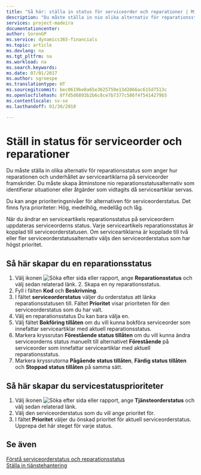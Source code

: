 ```yaml
---
title: "Så här: ställa in status för serviceorder och reparationer | Microsoft Docs"
description: "Du måste ställa in nio olika alternativ för reparationsstatus som anger hur reparationen och underhållet av serviceartiklarna på serviceorder framskrider."
services: project-madeira
documentationcenter: 
author: SorenGP
ms.service: dynamics365-financials
ms.topic: article
ms.devlang: na
ms.tgt_pltfrm: na
ms.workload: na
ms.search.keywords: 
ms.date: 07/01/2017
ms.author: sgroespe
ms.translationtype: HT
ms.sourcegitcommit: bec0619be0a65e3625759e13d2866ac615d7513c
ms.openlocfilehash: 8ffd5d6893b2b6c8ce7b7377c586f4f5414279b5
ms.contentlocale: sv-se
ms.lasthandoff: 01/30/2018

---
```

# <a name="set-up-statuses-for-service-orders-and-repairs"></a>Ställ in status för serviceorder och reparationer
Du måste ställa in olika alternativ för reparationsstatus som anger hur reparationen och underhållet av serviceartiklarna på serviceorder framskrider. Du måste skapa åtminstone nio reparationsstatusalternativ som identifierar situationer eller åtgärder som vidtagits då serviceartiklar servas.  

Du kan ange prioriteringsnivåer för alternativen för serviceorderstatus. Det finns fyra prioriteter: Hög, medelhög, medellåg och låg.  
  
När du ändrar en serviceartikels reparationsstatus på serviceordern uppdateras serviceorderns status. Varje serviceartikels reparationsstatus är kopplad till serviceorderstatusen. Om serviceartiklarna är kopplade till två eller fler serviceorderstatusalternativ väljs den serviceorderstatus som har högst prioritet.  

## <a name="to-set-up-a-repair-status"></a>Så här skapar du en reparationsstatus  
1. Välj ikonen ![Söka efter sida eller rapport](media/ui-search/search_small.png "Ikonen Söka efter sida eller rapport"), ange **Reparationsstatus** och välj sedan relaterad länk. 2. Skapa en ny reparationsstatus.  
3. Fyll i fälten **Kod** och **Beskrivning**.  
4. I fältet **serviceorderstatus** väljer du orderstatus att länka reparationsstatusen till. Fältet **Prioritet** visar prioriteten för den serviceorderstatus som du har valt.  
5. Välj en reparationsstatus Du kan bara välja en.  
6. Välj fältet **Bokföring tillåten** om du vill kunna bokföra serviceorder som innefattar serviceartiklar med aktuell reparationsstatus.  
7. Markera kryssrutan **Förestående status tillåten** om du vill kunna ändra serviceorderns status manuellt till alternativet **Förestående** på serviceorder som innefattar serviceartiklar med aktuell reparationsstatus.  
8. Markera kryssrutorna **Pågående status tillåten**, **Färdig status tillåten** och **Stoppad status tillåten** på samma sätt.
  
## <a name="to-set-up-service-status-priorities"></a>Så här skapar du servicestatusprioriteter  
1. Välj ikonen ![Söka efter sida eller rapport](media/ui-search/search_small.png "Ikonen Söka efter sida eller rapport"), ange **Tjänsteorderstatus** och välj sedan relaterad länk.  
2. Välj den serviceorderstatus som du vill ange prioritet för.  
3. I fältet **Prioritet** väljer du önskad prioritet för aktuell serviceorderstatus. Upprepa det här steget för varje status.  
  
## <a name="see-also"></a>Se även  
[Förstå serviceorderstatus och reparationsstatus]()  
[Ställa in tjänstehantering](service-setup-service.md)  

